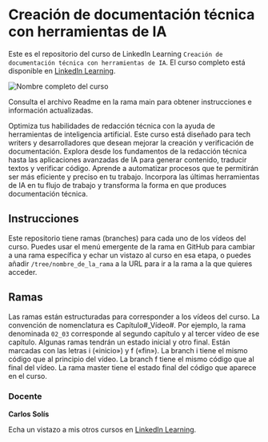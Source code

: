 # Creación de documentación técnica con herramientas de IA

Este es el repositorio del curso de LinkedIn Learning `Creación de documentación técnica con herramientas de IA`. El curso completo está disponible en [LinkedIn Learning][lil-course-url].

![Nombre completo del curso][lil-thumbnail-url] 

Consulta el archivo Readme en la rama main para obtener instrucciones e información actualizadas.

Optimiza tus habilidades de redacción técnica con la ayuda de herramientas de inteligencia artificial. Este curso está diseñado para tech writers y desarrolladores que desean mejorar la creación y verificación de documentación. Explora desde los fundamentos de la redacción técnica hasta las aplicaciones avanzadas de IA para generar contenido, traducir textos y verificar código. Aprende a automatizar procesos que te permitirán ser más eficiente y preciso en tu trabajo. Incorpora las últimas herramientas de IA en tu flujo de trabajo y transforma la forma en que produces documentación técnica.

## Instrucciones

Este repositorio tiene ramas (branches) para cada uno de los vídeos del curso. Puedes usar el menú emergente de la rama en GitHub para cambiar a una rama específica y echar un vistazo al curso en esa etapa, o puedes añadir `/tree/nombre_de_la_rama` a la URL para ir a la rama a la que quieres acceder.

## Ramas

Las ramas están estructuradas para corresponder a los vídeos del curso. La convención de nomenclatura es Capítulo#_Vídeo#. Por ejemplo, la rama denominada `02_03` corresponde al segundo capítulo y al tercer vídeo de ese capítulo. Algunas ramas tendrán un estado inicial y otro final. Están marcadas con las letras i («inicio») y f («fin»). La branch i tiene el mismo código que al principio del vídeo. La branch f tiene el mismo código que al final del vídeo. La rama master tiene el estado final del código que aparece en el curso.

### Docente

**Carlos Solís**

Echa un vistazo a mis otros cursos en [LinkedIn Learning](https://www.linkedin.com/learning/instructors/carlos-solis).

[0]: # (Replace these placeholder URLs with actual course URLs)
[lil-course-url]: https://www.linkedin.com/learning/creacion-de-documentacion-tecnica-con-herramientas-de-ia
[lil-thumbnail-url]: https://media.licdn.com/dms/image/v2/D4E0DAQHKyBBmYhnpqw/learning-public-crop_675_1200/B4EZSIaGmFGgAg-/0/1737455332006?e=2147483647&v=beta&t=OAzGWe-d6XeEJZXUv8wkjO1eoRk3L3QOXV8XCCUK2yc

[1]: # (End of ES-Instruction ###############################################################################################)

